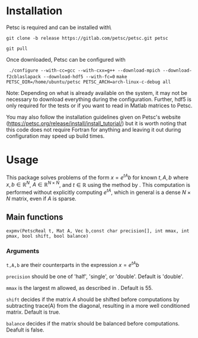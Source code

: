 # Installation #
Petsc is required and can be installed with\\

```
git clone -b release https://gitlab.com/petsc/petsc.git petsc
```
```
git pull
```

Once downloaded, Petsc can be configured with

``` ./configure --with-cc=gcc --with-cxx=g++ --download-mpich --download-f2cblaslapack --download-hdf5 --with-fc=0```
```make PETSC_DIR=/home/ubuntu/petsc PETSC_ARCH=arch-linux-c-debug all```

Note: Depending on what is already available on the system, it may not be necessary to download everything during the configuration. Further, hdf5 is only required for the tests or if you want to read in Matlab matrices to Petsc.

You may also follow the installation guidelines given on Petsc's website (https://petsc.org/release/install/install_tutorial/) but it is worth noting that this code does not require Fortran for anything and leaving it out during configuration may speed up build times.

# Usage #
This package solves problems of the form $x=e^{tA}b$ for known $t,A,b$ where $x,b\in \mathbb{R}^N$, $A\in\mathbb{R}^{N\times N}$, and $t\in\mathbb{R}$ using the method by . This computation is performed without explicitly computing $e^{tA}$, which in general is a dense $N\times N$ matrix, even if $A$ is sparse.

## Main functions ##
```expmv(PetscReal t, Mat A, Vec b,const char precision[], int mmax, int pmax, bool shift, bool balance)```
### Arguments ###
```t,A,b``` are their counterparts in the expression $x=e^{tA}b$

```precision``` should be one of 'half', 'single', or 'double'. Default is 'double'.

```mmax``` is the largest m allowed, as described in . Default is 55.

```shift``` decides if the matrix $A$ should be shifted before computations by subtracting trace(A) from the diagonal, resulting in a more well conditioned matrix. Default is true.

```balance``` decides if the matrix should be balanced before computations. Deafult is false.
